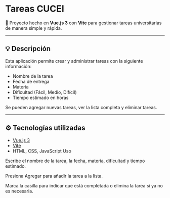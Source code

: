 # Tareas CUCEI

📘 Proyecto hecho en **Vue.js 3** con **Vite** para gestionar tareas universitarias de manera simple y rápida.

---

## 💡 Descripción

Esta aplicación permite crear y administrar tareas con la siguiente información:

- Nombre de la tarea
- Fecha de entrega
- Materia
- Dificultad (Fácil, Medio, Difícil)
- Tiempo estimado en horas

Se pueden agregar nuevas tareas, ver la lista completa y eliminar tareas.

---

## ⚙️ Tecnologías utilizadas

- [Vue.js 3](https://vuejs.org/)  
- [Vite](https://vitejs.dev/)  
- HTML, CSS, JavaScript
Uso

Escribe el nombre de la tarea, la fecha, materia, dificultad y tiempo estimado.

Presiona Agregar para añadir la tarea a la lista.

Marca la casilla para indicar que está completada o elimina la tarea si ya no es necesaria.

